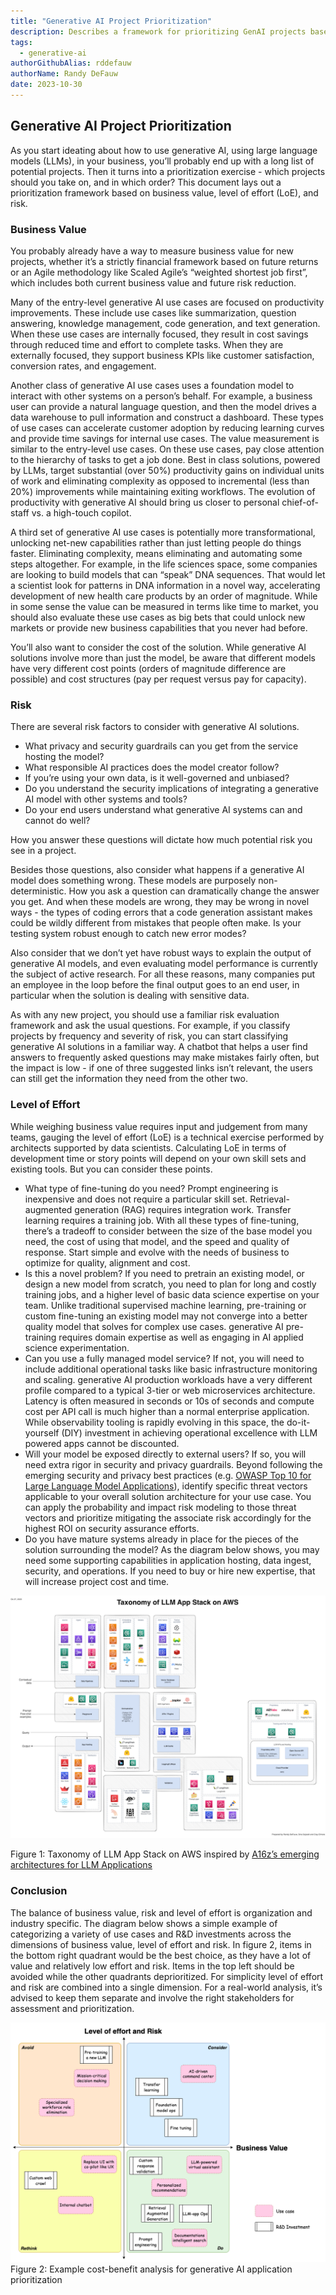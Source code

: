 ```yaml
---
title: "Generative AI Project Prioritization"
description: Describes a framework for prioritizing GenAI projects based on business value, risk, and level of effort.
tags:
  - generative-ai 
authorGithubAlias: rddefauw
authorName: Randy DeFauw
date: 2023-10-30
---
```


## Generative AI Project Prioritization

As you start ideating about how to use generative AI, using large language models (LLMs), in your business, you’ll probably end up with a long list of potential projects. Then it turns into a prioritization exercise - which projects should you take on, and in which order? This document lays out a prioritization framework based on business value, level of effort (LoE), and risk.

### Business Value

You probably already have a way to measure business value for new projects, whether it’s a strictly financial framework based on future returns or an Agile methodology like Scaled Agile’s “weighted shortest job first”, which includes both current business value and future risk reduction. 

Many of the entry-level generative AI use cases are focused on productivity improvements. These include use cases like summarization, question answering, knowledge management, code generation, and text generation. When these use cases are internally focused, they result in cost savings through reduced time and effort to complete tasks. When they are externally focused, they support business KPIs like customer satisfaction, conversion rates, and engagement. 

Another class of generative AI use cases uses a foundation model to interact with other systems on a person’s behalf. For example, a business user can provide a natural language question, and then the model drives a data warehouse to pull information and construct a dashboard. These types of use cases can accelerate customer adoption by reducing learning curves and provide time savings for internal use cases. The value measurement is similar to the entry-level use cases. On these use cases, pay close attention to the hierarchy of tasks to get a job done. Best in class solutions, powered by LLMs, target substantial (over 50%) productivity gains on individual units of work and eliminating complexity as opposed to incremental (less than 20%) improvements while maintaining exiting workflows. The evolution of productivity with generative AI should bring us closer to personal chief-of-staff vs. a high-touch copilot. 

A third set of generative AI use cases is potentially more transformational, unlocking net-new capabilities rather than just letting people do things faster. Eliminating complexity, means eliminating and automating some steps altogether. For example, in the life sciences space, some companies are looking to build models that can “speak” DNA sequences. That would let a scientist look for patterns in DNA information in a novel way, accelerating development of new health care products by an order of magnitude. While in some sense the value can be measured in terms like time to market, you should also evaluate these use cases as big bets that could unlock new markets or provide new business capabilities that you never had before.

You’ll also want to consider the cost of the solution. While generative AI solutions involve more than just the model, be aware that different models have very different cost points (orders of magnitude difference are possible) and cost structures (pay per request versus pay for capacity). 


### Risk

There are several risk factors to consider with generative AI solutions.

* What privacy and security guardrails can you get from the service hosting the model? 
* What responsible AI practices does the model creator follow?
* If you’re using your own data, is it well-governed and unbiased?
* Do you understand the security implications of integrating a generative AI model with other systems and tools?
* Do your end users understand what generative AI systems can and cannot do well? 

How you answer these questions will dictate how much potential risk you see in a project.

Besides those questions, also consider what happens if a generative AI model does something wrong. These models are purposely non-deterministic. How you ask a question can dramatically change the answer you get. And when these models are wrong, they may be wrong in novel ways - the types of coding errors that a code generation assistant makes could be wildly different from mistakes that people often make. Is your testing system robust enough to catch new error modes? 

Also consider that we don’t yet have robust ways to explain the output of generative AI models, and even evaluating model performance is currently the subject of active research. For all these reasons, many companies put an employee in the loop before the final output goes to an end user, in particular when the solution is dealing with sensitive data.

As with any new project, you should use a familiar risk evaluation framework and ask the usual questions. For example, if you classify projects by frequency and severity of risk, you can start classifying generative AI solutions in a familiar way. A chatbot that helps a user find answers to frequently asked questions may make mistakes fairly often, but the impact is low - if one of three suggested links isn’t relevant, the users can still get the information they need from the other two. 

### Level of Effort

While weighing business value requires input and judgement from many teams, gauging the level of effort (LoE) is a technical exercise performed by architects supported by data scientists. Calculating LoE in terms of development time or story points will depend on your own skill sets and existing tools. But you can consider these points.

* What type of fine-tuning do you need? Prompt engineering is inexpensive and does not require a particular skill set. Retrieval-augmented generation (RAG) requires integration work. Transfer learning requires a training job. With all these types of fine-tuning, there’s a tradeoff to consider between the size of the base model you need, the cost of using that model, and the speed and quality of response. Start simple and evolve with the needs of business to optimize for quality, alignment and cost.
* Is this a novel problem? If you need to pretrain an existing model, or design a new model from scratch, you need to plan for long and costly training jobs, and a higher level of basic data science expertise on your team.  Unlike traditional supervised machine learning, pre-training or custom fine-tuning an existing model may not converge into a better quality model that solves for complex use cases.  generative AI pre-training requires domain expertise as well as engaging in AI applied science experimentation.  
* Can you use a fully managed model service? If not, you will need to include additional operational tasks like basic infrastructure monitoring and scaling.  generative AI production workloads have a very different profile compared to a typical 3-tier or web microservices architecture. Latency is often measured in seconds or 10s of seconds and compute cost per API call is much higher than a normal enterprise application. While observability tooling is rapidly evolving in this space, the do-it-yourself (DIY) investment in achieving operational excellence with LLM powered apps cannot be discounted.
* Will your model be exposed directly to external users? If so, you will need extra rigor in security and privacy guardrails. Beyond following the emerging security and privacy best practices (e.g. [OWASP Top 10 for Large Language Model Applications](https://owasp.org/www-project-top-10-for-large-language-model-applications/)), identify specific threat vectors applicable to your overall solution architecture for your use case. You can apply the probability and impact risk modeling to those threat vectors and prioritize mitigating the associate risk accordingly for the highest ROI on security assurance efforts.  
* Do you have mature systems already in place for the pieces of the solution surrounding the model? As the diagram below shows, you may need some supporting capabilities in application hosting, data ingest, security, and operations. If you need to buy or hire new expertise, that will increase project cost and time.

![Taxonomy of LLM App Stack on AWS](images/taxonomy-llm-stack.png "Taxonomy of LLM App Stack on AWS")

Figure 1: Taxonomy of LLM App Stack on AWS inspired by [A16z’s emerging architectures for LLM Applications](https://a16z.com/emerging-architectures-for-llm-applications/)

### Conclusion

The balance of business value, risk and level of effort is organization and industry specific. The diagram below shows a simple example of categorizing a variety of use cases and R&D investments across the dimensions of business value, level of effort and risk. In figure 2, items in the bottom right quadrant would be the best choice, as they have a lot of value and relatively low effort and risk. Items in the top left should be avoided while the other quadrants deprioritized. For simplicity level of effort and risk are combined into a single dimension. For a real-world analysis, it’s advised to keep them separate and involve the right stakeholders for assessment and prioritization.

![Example cost-benefit analysis](images/priority-quadrants.jpg "Example cost-benefit analysis")
Figure 2: Example cost-benefit analysis for generative AI application prioritization

